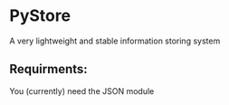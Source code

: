 # PyStore
A very lightweight and stable information storing system

## Requirments: 
You (currently) need the JSON module
